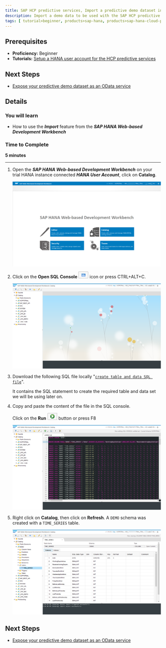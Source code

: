 ```yaml
---
title: SAP HCP predictive services, Import a predictive demo dataset in your SAP HANA
description: Import a demo data to be used with the SAP HCP predictive services
tags: [ tutorial>beginner, products>sap-hana, products>sap-hana-cloud-platform ]
---
```


## Prerequisites
  - **Proficiency:** Beginner
  - **Tutorials:** [Setup a HANA user account for the HCP predictive services](http://go.sap.com/developer/tutorials/hcpps-hana-create-user.html)

## Next Steps
  - [Expose your predictive demo dataset as an OData service](http://go.sap.com/developer/tutorials/hcpps-hana-dataset-odata.html)

## Details
### You will learn
  - How to use the ***Import*** feature from the ***SAP HANA Web-based Development Workbench***

### Time to Complete
  **5 minutes**

---

1. Open the ***SAP HANA Web-based Development Workbench*** on your trial HANA instance connected ***HANA User Account***, click on **Catalog**.

    ![SAP HANA Web-based Development Workbench](1.png)

1. Click on the **Open SQL Console** ![open](2-opensqlconsole.png) icon or press CTRL+ALT+C.

    ![SAP HANA Web-based Development Workbench](2.png?)

1. Download the following SQL file locally "[`create table and data SQL file`](demo.timeseries.sql.txt)".

    It contains the SQL statement to create the required table and data set we will be using later on.

1. Copy and paste the content of the file in the SQL console.

    Click on the **Run** ![open](3-run.png) button or press F8

    ![Console](3.png)

1. Right click on **Catalog**, then click on **Refresh**. A `DEMO` schema was created with a `TIME_SERIES` table.

    ![Catalog](4.png)

## Next Steps
  - [Expose your predictive demo dataset as an OData service](http://go.sap.com/developer/tutorials/hcpps-hana-dataset-odata.html)
